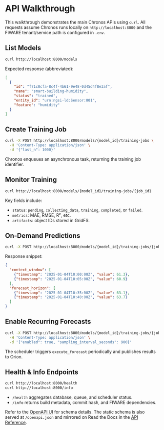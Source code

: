 # API Walkthrough

This walkthrough demonstrates the main Chronos APIs using `curl`. All requests assume Chronos runs locally on `http://localhost:8000` and the FIWARE tenant/service path is configured in `.env`.

## List Models

```bash
curl http://localhost:8000/models
```

Expected response (abbreviated):

```json
[
  {
    "id": "f71c0cfa-8c4f-4b61-9e48-0d45d4f8e3af",
    "name": "smart-building-humidity",
    "status": "trained",
    "entity_id": "urn:ngsi-ld:Sensor:001",
    "feature": "humidity"
  }
]
```

## Create Training Job

```bash
curl -X POST http://localhost:8000/models/{model_id}/training-jobs \
  -H 'Content-Type: application/json' \
  -d '{"last_n": 1000}'
```

Chronos enqueues an asynchronous task, returning the training job identifier.

## Monitor Training

```bash
curl http://localhost:8000/models/{model_id}/training-jobs/{job_id}
```

Key fields include:

- `status`: `pending`, `collecting_data`, `training`, `completed`, or `failed`.
- `metrics`: MAE, RMSE, R², etc.
- `artifacts`: object IDs stored in GridFS.

## On-Demand Predictions

```bash
curl -X POST http://localhost:8000/models/{model_id}/training-jobs/{job_id}/predict
```

Response snippet:

```json
{
  "context_window": [
    {"timestamp": "2025-01-04T10:00:00Z", "value": 61.3},
    {"timestamp": "2025-01-04T10:05:00Z", "value": 60.9}
  ],
  "forecast_horizon": [
    {"timestamp": "2025-01-04T10:35:00Z", "value": 63.1},
    {"timestamp": "2025-01-04T10:40:00Z", "value": 63.7}
  ]
}
```

## Enable Recurring Forecasts

```bash
curl -X POST http://localhost:8000/models/{model_id}/training-jobs/{job_id}/prediction-toggle \
  -H 'Content-Type: application/json' \
  -d '{"enabled": true, "sampling_interval_seconds": 900}'
```

The scheduler triggers `execute_forecast` periodically and publishes results to Orion.

## Health & Info Endpoints

```bash
curl http://localhost:8000/health
curl http://localhost:8000/info
```

- `/health` aggregates database, queue, and scheduler status.
- `/info` returns build metadata, commit hash, and FIWARE dependencies.

Refer to the [OpenAPI UI](http://localhost:8000/docs) for schema details. The static schema is also served at `/openapi.json` and mirrored on Read the Docs in the [API Reference](../reference/api.md).
